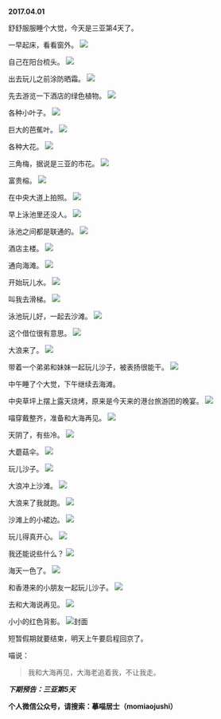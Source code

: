
          
**2017.04.01**

舒舒服服睡个大觉，今天是三亚第4天了。

一早起床，看看窗外。
![](https://pic3.zhimg.com/v2-24dd92f14983b4e7b1c32c9fad3eb93e.jpg)


自己在阳台梳头。
![](https://pic3.zhimg.com/v2-4b7510fac9c5383d31ebdf0d41ccd2a6.jpg)


出去玩儿之前涂防晒霜。
![](https://pic4.zhimg.com/v2-d36510cae6288bee6836616fb17b9c34.jpg)


先去游览一下酒店的绿色植物。
![](https://pic2.zhimg.com/v2-570c66e6cb8fafac802684c0491f13c9.jpg)


各种小叶子。
![](https://pic1.zhimg.com/v2-a40410779b1795b5c3e1822deaaadede.jpg)


巨大的芭蕉叶。
![](https://pic1.zhimg.com/v2-79daa393e803350050388cbeb99ebcdf.jpg)


各种大花。
![](https://pic1.zhimg.com/v2-26c9af9ae1bcaf8192535e1a41d48c4a.jpg)


三角梅，据说是三亚的市花。
![](https://pic2.zhimg.com/v2-ffb817228ec7517e53ba7fe603eb8dd9.jpg)


富贵榕。
![](https://pic4.zhimg.com/v2-f67dd213b742a9c9a75ff4831700e3b7.jpg)


在中央大道上拍照。
![](https://pic3.zhimg.com/v2-36b6ca6d65ceae063ee010573feb13e1.jpg)


早上泳池里还没人。
![](https://pic4.zhimg.com/v2-ba6b541601a1c3608675abbb5fd0b17a.jpg)


泳池之间都是联通的。
![](https://pic2.zhimg.com/v2-465118557ee43ecbdc4e742f4d423732.jpg)


酒店主楼。
![](https://pic2.zhimg.com/v2-18b20dfb34c4db962f8694b74b96abe5.jpg)


通向海滩。
![](https://pic3.zhimg.com/v2-094cf00b65630a86ca7892aa0453829e.jpg)


开始玩儿水。
![](https://pic1.zhimg.com/v2-98adea615cb3692a1e01c0aed3215a5b.jpg)


叫我去滑梯。
![](https://pic1.zhimg.com/v2-2a7eb9b9198fd73d3a5a18ce6cea32b8.jpg)


泳池玩儿好，一起去沙滩。
![](https://pic4.zhimg.com/v2-871a1ab3c64e220e02047e5bf3d223a2.jpg)


这个借位很有意思。
![](https://pic3.zhimg.com/v2-a21ef08277a6a9dfb0ac83f63ee6a028.jpg)


大浪来了。
![](https://pic3.zhimg.com/v2-85427d74329bd6ee7cfc99311a4bc9d8.jpg)


带着一个弟弟和妹妹一起玩儿沙子，被表扬很能干。
![](https://pic4.zhimg.com/v2-8563185296348c9c50c07ee04107b0bd.jpg)


中午睡了个大觉，下午继续去海滩。

中央草坪上摆上露天烧烤，原来是今天来的港台旅游团的晚宴。
![](https://pic3.zhimg.com/v2-90a3129aeeb50d96905494e4519f3b61.jpg)


喵穿戴整齐，准备和大海再见。
![](https://pic1.zhimg.com/v2-3dc3af0aeddf7ab63cf4e31545936c03.jpg)


天阴了，有些冷。
![](https://pic4.zhimg.com/v2-3111d825f27815df2416c88b7317684b.jpg)


大蘑菇伞。
![](https://pic2.zhimg.com/v2-03945af1700eb97ca052b27b454e5f9d.jpg)


玩儿沙子。
![](https://pic3.zhimg.com/v2-d6607c8ef632c0086e7255fe0cb688ad.jpg)


大浪冲上沙滩。
![](https://pic3.zhimg.com/v2-4262fc5d7756000b963c94a6381c270a.jpg)


大浪来了我就跑。
![](https://pic4.zhimg.com/v2-eac4d5005d2886f7e11f2d08a9ec33b3.jpg)


沙滩上的小裙边。
![](https://pic4.zhimg.com/v2-bbe5bf4ae99022d628a3e49712a839ef.jpg)


玩儿得真开心。
![](https://pic3.zhimg.com/v2-d5441c1dcf1dc46446c27f436d932774.jpg)


我还能说些什么？
![](https://pic3.zhimg.com/v2-94399eb7463972ace5186a65814d430f.jpg)


海天一色了。
![](https://pic1.zhimg.com/v2-53ca49caaedc6a8924cbf31767c719f9.jpg)


和香港来的小朋友一起玩儿沙子。
![](https://pic2.zhimg.com/v2-3a5df91fc2224a44c5b3a3b1fdd844d2.jpg)


去和大海说再见。
![](https://pic4.zhimg.com/v2-30db1023ff85432c424f8a6ff69adb6a.jpg)


小小的红色背影。
![](https://pic1.zhimg.com/v2-341c91ab7270efb46815504a87f1c67b.jpg)封面


短暂假期就要结束，明天上午要启程回京了。

喵说：
>我和大海再见，大海老追着我，不让我走。



***下期预告：三亚第5天***


**个人微信公众号，请搜索：摹喵居士（momiaojushi）**

        